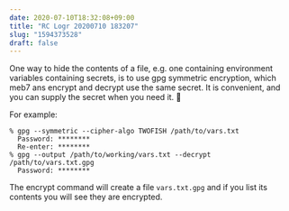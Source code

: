 ```yaml
---
date: 2020-07-10T18:32:08+09:00
title: "RC Logr 20200710 183207"
slug: "1594373528"
draft: false
---
```


One way to hide the contents of a file, e.g. one containing environment variables containing secrets, is to use gpg symmetric encryption, which meb7                                                                                                                                                          ans encrypt and decrypt use the same secret. It is convenient, and you can supply the secret when you need it. 🤖 

For example: 

```
% gpg --symmetric --cipher-algo TWOFISH /path/to/vars.txt
  Password: ********
  Re-enter: ********
% gpg --output /path/to/working/vars.txt --decrypt /path/to/vars.txt.gpg
  Password: ********
```

The encrypt command will create a file `vars.txt.gpg` and if you list its contents you will see they are encrypted.

